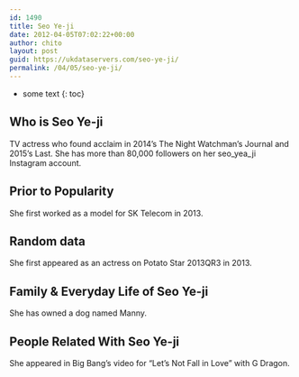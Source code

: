 ```yaml
---
id: 1490
title: Seo Ye-ji
date: 2012-04-05T07:02:22+00:00
author: chito
layout: post
guid: https://ukdataservers.com/seo-ye-ji/
permalink: /04/05/seo-ye-ji/
---
```


* some text
{: toc}
          
          
## Who is  Seo Ye-ji
                  
                  
                  
TV actress who found acclaim in 2014&#8217;s The Night Watchman&#8217;s Journal and 2015&#8217;s Last. She has more than 80,000 followers on her seo_yea_ji Instagram account. 
                  
                
                
                
## Prior to Popularity 
                  
                  
                  
She first worked as a model for SK Telecom in 2013. 
                  
                
                
                
## Random data 
                  
                  
                  
She first appeared as an actress on Potato Star 2013QR3 in 2013. 
                  
                
                
                
## Family & Everyday Life of Seo Ye-ji
                  
                  
                  
She has owned a dog named Manny.
                  
                
                
                
## People Related With  Seo Ye-ji
                  
                  
                  
She appeared in Big Bang&#8217;s video for &#8220;Let&#8217;s Not Fall in Love&#8221; with G Dragon.
                  
                
              
            
          
          
          
    
    
  
